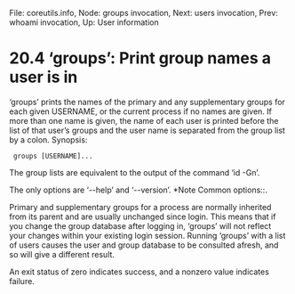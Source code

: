 File: coreutils.info,  Node: groups invocation,  Next: users invocation,  Prev: whoami invocation,  Up: User information

20.4 ‘groups’: Print group names a user is in
=============================================

‘groups’ prints the names of the primary and any supplementary groups
for each given USERNAME, or the current process if no names are given.
If more than one name is given, the name of each user is printed before
the list of that user’s groups and the user name is separated from the
group list by a colon.  Synopsis:

     groups [USERNAME]...

   The group lists are equivalent to the output of the command ‘id -Gn’.

   The only options are ‘--help’ and ‘--version’.  *Note Common
options::.

   Primary and supplementary groups for a process are normally inherited
from its parent and are usually unchanged since login.  This means that
if you change the group database after logging in, ‘groups’ will not
reflect your changes within your existing login session.  Running
‘groups’ with a list of users causes the user and group database to be
consulted afresh, and so will give a different result.

   An exit status of zero indicates success, and a nonzero value
indicates failure.

